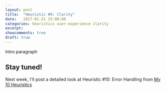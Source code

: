 ```yaml
---
layout: post
title:  "Heuristic #9: Clarity"
date:   2017-01-21 15:00:00
categories: heuristics user-experience clarity
excerpt:
showcomments: true
draft: true
---
```


Intro paragraph

## Stay tuned!

Next week, I'll post a detailed look at Heuristic #10: Error Handling from [My 10 Heuristics](/heuristics/user-experience/2016/10/07/heuristics-overview.html)
